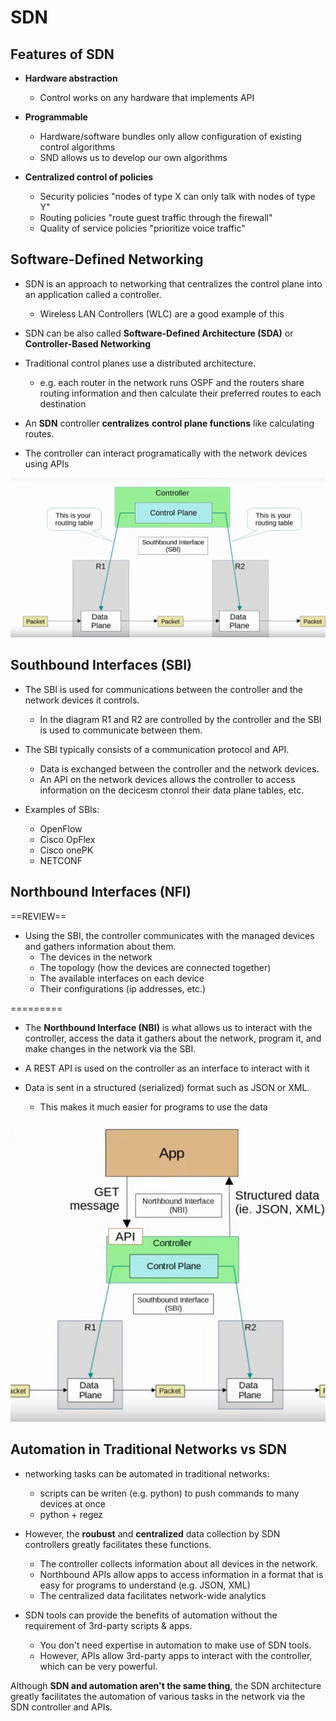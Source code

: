 # SDN

## Features of SDN

- **Hardware abstraction**
    - Control works on any hardware that implements API

- **Programmable**
    - Hardware/software bundles only allow configuration of existing control algorithms
    - SND allows us to develop our own algorithms

- **Centralized control of policies**
    - Security policies "nodes of type X can only talk with nodes of type Y"
    - Routing policies "route guest traffic through the firewall"
    - Quality of service policies "prioritize voice traffic"

## Software-Defined Networking

- SDN is an approach to networking that centralizes the control plane into an application called a controller.
    - Wireless LAN Controllers (WLC) are a good example of this

- SDN can be also called **Software-Defined Architecture (SDA)** or **Controller-Based Networking**

- Traditional control planes use a distributed architecture.
    - e.g. each router in the network runs OSPF and the routers share routing information and then calculate their preferred routes to each destination

- An **SDN** controller **centralizes** **control plane functions** like calculating routes.

- The controller can interact programatically with the network devices using APIs

![sdn](assets/sdn-01.png)

## Southbound Interfaces (SBI)

- The SBI is used for communications between the controller and the network devices it controls.
    - In the diagram R1 and R2 are controlled by the controller and the SBI is used to communicate between them.

- The SBI typically consists of a communication protocol and API.
    - Data is exchanged between the controller and the network devices.
    - An API on the network devices allows the controller to access information on the decicesm ctonrol their data plane tables, etc.

- Examples of SBIs:
    - OpenFlow
    - Cisco OpFlex
    - Cisco onePK
    - NETCONF

## Northbound Interfaces (NFI)

==REVIEW==

- Using the SBI, the controller communicates with the managed devices and gathers information about them.
    - The devices in the network
    - The topology (how the devices are connected together)
    - The available interfaces on each device
    - Their configurations (ip addresses, etc.)

\=========

- The **Northbound Interface (NBI)** is what allows us to interact with the controller, access the data it gathers about the network, program it, and make changes in the network via the SBI.

- A REST API is used on the controller as an interface to interact with it

- Data is sent in a structured (serialized) format such as JSON or XML.
    - This makes it much easier for programs to use the data

![NBI](assets/nbi.png)

## Automation in Traditional Networks vs SDN

- networking tasks can be automated in traditional networks:
    - scripts can be writen (e.g. python) to push commands to many devices at once
    - python + regez

- However, the **roubust** and **centralized** data collection by SDN controllers greatly facilitates these functions.
    - The controller collects information about all devices in the network.
    - Northbound APIs allow apps to access information in a format that is easy for programs to understand (e.g. JSON, XML)
    - The centralized data facilitates network-wide analytics

- SDN tools can provide the benefits of automation without the requirement of 3rd-party scripts & apps.
    - You don't need expertise in automation to make use of SDN tools.
    - However, APIs allow 3rd-party apps to interact with the controller, which can be very powerful.

Although **SDN and automation aren't the same thing**, the SDN architecture greatly facilitates the automation of various tasks in the network via the SDN controller and APIs.